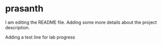 
# prasanth
I am editing the README file. Adding some more details about the project description.

Adding a test line for lab progress
